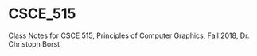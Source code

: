 # CSCE_515
Class Notes for CSCE 515, Principles of Computer Graphics, Fall 2018, Dr. Christoph Borst

